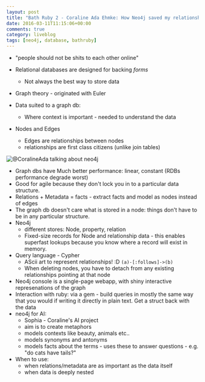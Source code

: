 ```yaml
---
layout: post
title: "Bath Ruby 2 - Coraline Ada Ehmke: How Neo4j saved my relationship"
date: 2016-03-11T11:15:06+00:00
comments: true
category: liveblog
tags: [neo4j, database, bathruby]
---
```

* "people should not be shits to each other online"
* Relational databases are designed for backing _forms_
  * Not always the best way to store data
* Graph theory - originated with Euler
* Data suited to a graph db:
  * Where context is important - needed to understand the data


* Nodes and Edges
  * Edges are relationships between nodes
  * relationships are first class citizens (unlike join tables)

![@CoralineAda talking about neo4j](https://pbs.twimg.com/media/CdQ46yqW0AAOo8k.jpg)

* Graph dbs have Much better performance: linear, constant (RDBs performance
degrade worst)
* Good for agile because they don't lock you in to a particular data
structure.
* Relations + Metadata = facts - extract facts and model as nodes instead of
edges
* The graph db doesn't care what is stored in a node: things don't have to be
in any particular structure.
* Neo4j
  * different stores: Node, property, relation
  * Fixed-size records for Node and relationship data -
  this enables superfast lookups because
  you know where a record will exist in memory.
* Query language - Cypher
  * AScii art to represent relationships! :D `(a)-[:follows]->(b)`
  * When deleting nodes, you have to detach from any existing relationships
  pointing at that node
* Neo4j console is a single-page webapp, with shiny interactive represenations
of the graph
* Interaction with ruby: via a gem - build queries in mostly the same way that
you would if writing it directly in plain text. Get a struct back with the data
* neo4j for AI:
  * Sophia - Coraline's AI project
  * aim is to create metaphors
  * models contexts like beauty, animals etc..
  * models synonyms and antonyms
  * models facts about the terms - uses these to answer questions - e.g. "do
  cats have tails?"
* When to use:
  * when relations/metadata are as important as the data itself
  * when data is deeply nested
